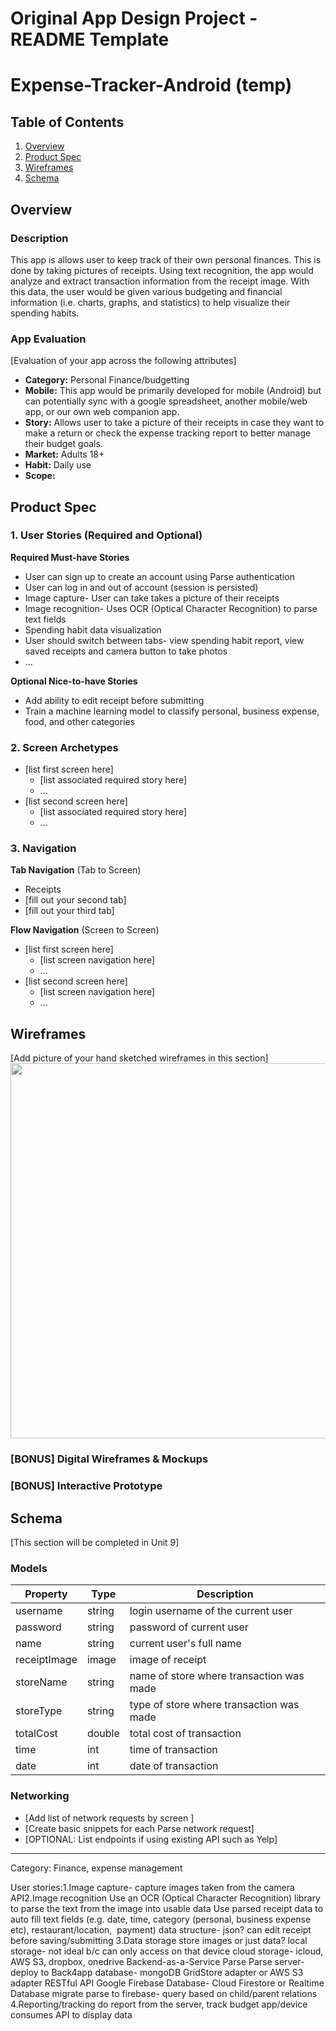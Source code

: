 Original App Design Project - README Template
===

# Expense-Tracker-Android (temp)

## Table of Contents
1. [Overview](#Overview)
1. [Product Spec](#Product-Spec)
1. [Wireframes](#Wireframes)
2. [Schema](#Schema)

## Overview
### Description
This app is allows user to keep track of their own personal finances. This is done by taking pictures of receipts. Using text recognition, the app would analyze and extract transaction information from the receipt image. With this data, the user would be given various budgeting and financial information (i.e. charts, graphs, and statistics) to help visualize their spending habits.

### App Evaluation
[Evaluation of your app across the following attributes]
- **Category:** Personal Finance/budgetting
- **Mobile:** This app would be primarily developed for mobile (Android) but can potentially sync with a google spreadsheet, another mobile/web app, or our own web companion app.
- **Story:** Allows user to take a picture of their receipts in case they want to make a return or check the expense tracking report to better manage their budget goals.
- **Market:** Adults 18+
- **Habit:** Daily use
- **Scope:** 

## Product Spec

### 1. User Stories (Required and Optional)

**Required Must-have Stories**

* User can sign up to create an account using Parse authentication
* User can log in and out of account (session is persisted)
* Image capture- User can take takes a picture of their receipts
* Image recognition- Uses OCR (Optical Character Recognition) to parse text fields
* Spending habit data visualization
* User should switch between tabs- view spending habit report, view saved receipts and camera button to take photos
* ...

**Optional Nice-to-have Stories**

* Add ability to edit receipt before submitting
* Train a machine learning model to classify personal, business expense, food, and other categories

### 2. Screen Archetypes

* [list first screen here]
   * [list associated required story here]
   * ...
* [list second screen here]
   * [list associated required story here]
   * ...

### 3. Navigation

**Tab Navigation** (Tab to Screen)

* Receipts
* [fill out your second tab]
* [fill out your third tab]

**Flow Navigation** (Screen to Screen)

* [list first screen here]
   * [list screen navigation here]
   * ...
* [list second screen here]
   * [list screen navigation here]
   * ...

## Wireframes
[Add picture of your hand sketched wireframes in this section]
<img src="YOUR_WIREFRAME_IMAGE_URL" width=600>

### [BONUS] Digital Wireframes & Mockups

### [BONUS] Interactive Prototype

## Schema 
[This section will be completed in Unit 9]
### Models

| Property | Type | Description |
| -------- | ---- | ----------- |
| username | string | login username of the current user |
| password | string | password of current user |
| name | string | current user's full name |
| receiptImage | image | image of receipt |
| storeName | string | name of store where transaction was made |
| storeType | string | type of store where transaction was made |
| totalCost | double | total cost of transaction |
| time | int | time of transaction |
| date | int | date of transaction |


### Networking
- [Add list of network requests by screen ]
- [Create basic snippets for each Parse network request]
- [OPTIONAL: List endpoints if using existing API such as Yelp]



________________________

Category: Finance, expense management  

User stories:1.Image capture- capture images taken from the camera API2.Image recognition Use an OCR (Optical Character Recognition) library to parse the text from the image into usable data Use parsed receipt data to auto fill text fields (e.g. date, time, category (personal, business expense etc), restaurant/location,  payment) data structure- json? can edit receipt before saving/submitting 3.Data storage store images or just data? local storage- not ideal b/c can only access on that device cloud storage- icloud, AWS S3, dropbox, onedrive Backend-as-a-Service Parse Parse server- deploy to Back4app database- mongoDB GridStore adapter or AWS S3 adapter RESTful API Google Firebase Database- Cloud Firestore or Realtime Database migrate parse to firebase- query based on child/parent relations 4.Reporting/tracking do report from the server, track budget app/device consumes API to display data